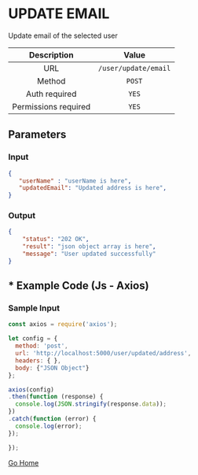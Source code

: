 # UPDATE EMAIL

Update email of the selected user

|      Description      |           Value           |
|:--------------------: |:------------------------: |
| URL                   | `/user/update/email`  |
| Method                | `POST`                     |
| Auth required         | `YES`                     |
| Permissions required  | `YES`                    |

## Parameters

### Input

```json
{
   "userName" : "userName is here",
   "updatedEmail": "Updated address is here",
}
```

### Output

```json
{
    "status": "202 OK",
    "result": "json object array is here",
    "message": "User updated successfully"
}
```

## * Example Code (Js - Axios)

### Sample Input

```js
const axios = require('axios');

let config = {
  method: 'post',
  url: 'http://localhost:5000/user/updated/address',
  headers: { },
  body: {"JSON Object"}
};

axios(config)
.then(function (response) {
  console.log(JSON.stringify(response.data));
})
.catch(function (error) {
  console.log(error);
});

});
```

[Go Home](../README.md)

